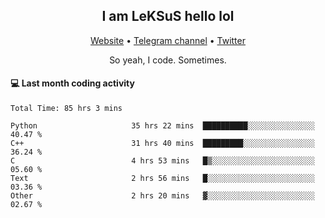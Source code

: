<h2 align="center">I am LeKSuS hello lol</h2>
<div align="center">
  <a href="https://leksus.net">Website</a> •
  <a href="https://t.me/leksus_was_here">Telegram channel</a> •
  <a href="https://twitter.com/___LeKSuS___">Twitter</a>
</div>
<p align="center">So yeah, I code. Sometimes.</p>

#### :computer: Last month coding activity
<!--START_SECTION:waka-->

```text
Total Time: 85 hrs 3 mins

Python                     35 hrs 22 mins  ██████████░░░░░░░░░░░░░░░   40.47 %
C++                        31 hrs 40 mins  █████████░░░░░░░░░░░░░░░░   36.24 %
C                          4 hrs 53 mins   █▒░░░░░░░░░░░░░░░░░░░░░░░   05.60 %
Text                       2 hrs 56 mins   █░░░░░░░░░░░░░░░░░░░░░░░░   03.36 %
Other                      2 hrs 20 mins   ▓░░░░░░░░░░░░░░░░░░░░░░░░   02.67 %
```

<!--END_SECTION:waka-->

